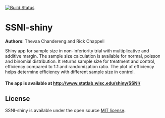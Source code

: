 [![Build Status](https://travis-ci.org/thevaachandereng/SSNI-shiny.svg?branch=master)](https://travis-ci.org/thevaachandereng/SSNI-shiny)

# SSNI-shiny

**Authors**: Thevaa Chandereng and Rick Chappell

Shiny app for sample size in non-inferiority trial with multiplicative and additive margin. 
The sample size calculation is available for normal, poisson and binomial distribution. 
It returns sample size for treatment and control, efficiency compared to 1:1 and randomization ratio.
The plot of efficiency helps determine efficiency with different sample size in control. 

#### The app is available at http://www.statlab.wisc.edu/shiny/SSNI/

License
------------
SSNI-shiny is available under the open source [MIT license](http://opensource.org/licenses/MIT).


